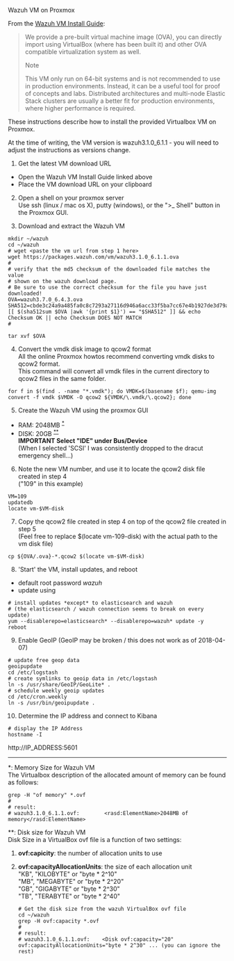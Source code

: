 Wazuh VM on Proxmox

From the [Wazuh VM Install Guide](https://documentation.wazuh.com/current/installation-guide/virtual-machine.html):

> We provide a pre-built virtual machine image (OVA), you can directly import using VirtualBox (where has been built it) and other OVA compatible virtualization system as well.  
> 
> Note  
> 
> This VM only run on 64-bit systems and is not recommended to use in production environments. Instead, it can be a useful tool for proof of concepts and labs. Distributed architectures and multi-node Elastic Stack clusters are usually a better fit for production environments, where higher performance is required.

These instructions describe how to install the provided Virtualbox VM on Proxmox.

At the time of writing, the VM version is wazuh3.1.0_6.1.1 - you will need to adjust the instructions as versions change.

1. Get the latest VM download URL
  - Open the Wazuh VM Install Guide linked above
  - Place the VM download URL on your clipboard
  
2. Open a shell on your proxmox server  
   Use ssh (linux / mac os X), putty (windows), or the ">_ Shell" button in the Proxmox GUI.

3. Download and extract the Wazuh VM

  ```
  mkdir ~/wazuh
  cd ~/wazuh
  # wget <paste the vm url from step 1 here>
  wget https://packages.wazuh.com/vm/wazuh3.1.0_6.1.1.ova
  #
  # verify that the md5 checksum of the downloaded file matches the value 
  # shown on the wazuh download page.
  # Be sure to use the correct checksum for the file you have just downloaded!
  OVA=wazuh3.7.0_6.4.3.ova
  SHA512=cbde3c24a9a485fa0c8c7293a27116d946a6acc33f5ba7cc67e4b1927de3d79a17eabbc51a5f5d4834a8ab009a475b15ec51cd5ed3b9d6a9afd03c4d95829929
  [[ $(sha512sum $OVA |awk '{print $1}') == "$SHA512" ]] && echo Checksum OK || echo Checksum DOES NOT MATCH
  #
  
  tar xvf $OVA
 ```

4. Convert the vmdk disk image to qcow2 format  
   All the online Proxmox howtos recommend converting vmdk disks to qcow2 format.  
   This command will convert all vmdk files in the current directory to qcow2 files in the same folder.  
  ```
  for f in $(find . -name "*.vmdk"); do VMDK=$(basename $f); qemu-img convert -f vmdk $VMDK -O qcow2 ${VMDK/\.vmdk/\.qcow2}; done
  ```

5. Create the Wazuh VM using the proxmox GUI
  - RAM: 2048MB <sup>[*](#ramsize)</sup>
  - DISK: 20GB <sup>[**](#disksize)</sup>   
     **IMPORTANT Select "IDE" under Bus/Device**  
     (When I selected 'SCSI' I was consistently dropped to the dracut emergency shell...)

6. Note the new VM number, and use it to locate the qcow2 disk file created in step 4  
   ("109" in this example)

  ```
  VM=109
  updatedb
  locate vm-$VM-disk
  ```

7. Copy the qcow2 file created in step 4 on top of the qcow2 file created in step 5  
   (Feel free to replace $(locate vm-109-disk) with the actual path to the vm disk file)

  ```
  cp ${OVA/.ova}-*.qcow2 $(locate vm-$VM-disk)
  ```

8. 'Start' the VM, install updates, and reboot
  - default root password *wazuh*
  - update using

  ```
  # install updates *except* to elasticsearch and wazuh
  # (the elasticsearch / wazuh connection seems to break on every update)
  yum --disablerepo=elasticsearch* --disablerepo=wazuh* update -y
  reboot
  ```
  
  9. Enable GeoIP
  (GeoIP may be broken / this does not work as of 2018-04-07)
  ```
  # update free geop data
  geoipupdate
  cd /etc/logstash
  # create symlinks to geoip data in /etc/logstash
  ln -s /usr/share/GeoIP/GeoLite* .
  # schedule weekly geoip updates
  cd /etc/cron.weekly
  ln -s /usr/bin/geoipupdate .
  
  ```


10. Determine the IP address and connect to Kibana  
   
   ```
   # display the IP Address
   hostname -I
   ```
   
   http://IP_ADDRESS:5601
   
---

<a name="ramsize">*</a>: Memory Size for Wazuh VM  
   The Virtualbox description of the allocated amount of memory can be found as follows:  
   ```
   grep -H "of memory" *.ovf
   #
   # result:
   # wazuh3.1.0_6.1.1.ovf:        <rasd:ElementName>2048MB of memory</rasd:ElementName>
   ```

<a name="disksize">**</a>: Disk size for Wazuh VM  
   Disk Size in a VirtualBox ovf file is a function of two settings:  
1. **ovf:capicity**: the number of allocation units to use  
2. **ovf:capacityAllocationUnits**: the size of each allocation unit  
   "KB", "KILOBYTE" or "byte * 2^10"  
   "MB", "MEGABYTE" or "byte * 2^20"  
   "GB", "GIGABYTE" or "byte * 2^30"  
   "TB", "TERABYTE" or "byte * 2^40"  
     
   ```
   # Get the disk size from the wazuh VirtualBox ovf file
   cd ~/wazuh
   grep -H ovf:capacity *.ovf
   #
   # result:
   # wazuh3.1.0_6.1.1.ovf:    <Disk ovf:capacity="20" ovf:capacityAllocationUnits="byte * 2^30" ... (you can ignore the rest)
   ```
